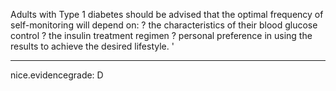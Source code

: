 Adults with Type 1 diabetes should be advised that the optimal frequency of self-monitoring will depend on:
? the characteristics of their blood glucose control
? the insulin treatment regimen
? personal preference in using the results to achieve the desired lifestyle. 
'

---
 nice.evidencegrade: D
